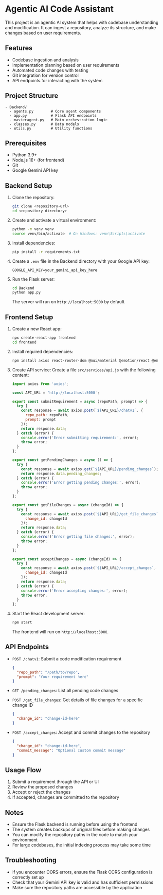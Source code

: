 # Agentic AI Code Assistant

This project is an agentic AI system that helps with codebase understanding and modification. It can ingest a repository, analyze its structure, and make changes based on user requirements.

## Features

- Codebase ingestion and analysis
- Implementation planning based on user requirements
- Automated code changes with testing
- Git integration for version control
- API endpoints for interacting with the system

## Project Structure

```
- Backend/
  - agents.py        # Core agent components
  - app.py           # Flask API endpoints
  - masteragent.py   # Main orchestration logic
  - classes.py       # Data models
  - utils.py         # Utility functions
```

## Prerequisites

- Python 3.9+
- Node.js 16+ (for frontend)
- Git
- Google Gemini API key

## Backend Setup

1. Clone the repository:
   ```bash
   git clone <repository-url>
   cd <repository-directory>
   ```

2. Create and activate a virtual environment:
   ```bash
   python -m venv venv
   source venv/bin/activate  # On Windows: venv\Scripts\activate
   ```

3. Install dependencies:
   ```bash
   pip install -r requirements.txt
   ```

4. Create a `.env` file in the Backend directory with your Google API key:
   ```
   GOOGLE_API_KEY=your_gemini_api_key_here
   ```

5. Run the Flask server:
   ```bash
   cd Backend
   python app.py
   ```

   The server will run on `http://localhost:5000` by default.

## Frontend Setup

1. Create a new React app:
   ```bash
   npx create-react-app frontend
   cd frontend
   ```

2. Install required dependencies:
   ```bash
   npm install axios react-router-dom @mui/material @emotion/react @emotion/styled react-syntax-highlighter
   ```

3. Create API service:
   Create a file `src/services/api.js` with the following content:

   ```javascript
   import axios from 'axios';

   const API_URL = 'http://localhost:5000';

   export const submitRequirement = async (repoPath, prompt) => {
     try {
       const response = await axios.post(`${API_URL}/chatv1`, {
         repo_path: repoPath,
         prompt: prompt
       });
       return response.data;
     } catch (error) {
       console.error('Error submitting requirement:', error);
       throw error;
     }
   };

   export const getPendingChanges = async () => {
     try {
       const response = await axios.get(`${API_URL}/pending_changes`);
       return response.data.pending_changes;
     } catch (error) {
       console.error('Error getting pending changes:', error);
       throw error;
     }
   };

   export const getFileChanges = async (changeId) => {
     try {
       const response = await axios.post(`${API_URL}/get_file_changes`, {
         change_id: changeId
       });
       return response.data;
     } catch (error) {
       console.error('Error getting file changes:', error);
       throw error;
     }
   };

   export const acceptChanges = async (changeId) => {
     try {
       const response = await axios.post(`${API_URL}/accept_changes`, {
         change_id: changeId
       });
       return response.data;
     } catch (error) {
       console.error('Error accepting changes:', error);
       throw error;
     }
   };
   ```

4. Start the React development server:
   ```bash
   npm start
   ```

   The frontend will run on `http://localhost:3000`.

## API Endpoints

- `POST /chatv1`: Submit a code modification requirement
  ```json
  {
    "repo_path": "/path/to/repo",
    "prompt": "Your requirement here"
  }
  ```

- `GET /pending_changes`: List all pending code changes

- `POST /get_file_changes`: Get details of file changes for a specific change ID
  ```json
  {
    "change_id": "change-id-here"
  }
  ```

- `POST /accept_changes`: Accept and commit changes to the repository
  ```json
  {
    "change_id": "change-id-here",
    "commit_message": "Optional custom commit message"
  }
  ```

## Usage Flow

1. Submit a requirement through the API or UI
2. Review the proposed changes
3. Accept or reject the changes
4. If accepted, changes are committed to the repository

## Notes

- Ensure the Flask backend is running before using the frontend
- The system creates backups of original files before making changes
- You can modify the repository paths in the code to match your environment
- For large codebases, the initial indexing process may take some time

## Troubleshooting

- If you encounter CORS errors, ensure the Flask CORS configuration is correctly set up
- Check that your Gemini API key is valid and has sufficient permissions
- Make sure the repository paths are accessible by the application
